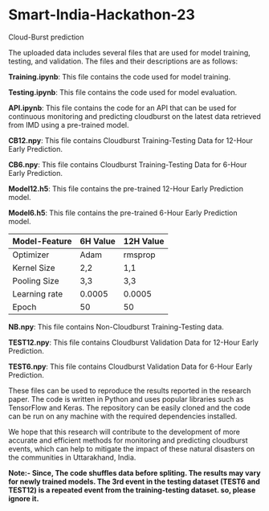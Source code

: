 # Smart-India-Hackathon-23
Cloud-Burst prediction

The uploaded data includes several files that are used for model training, testing, and validation. The files and their descriptions are as follows:

**Training.ipynb**: This file contains the code used for model training.

**Testing.ipynb**: This file contains the code used for model evaluation.

**API.ipynb**: This file contains the code for an API that can be used for continuous monitoring and predicting cloudburst on the latest data retrieved from IMD using a pre-trained model.

**CB12.npy**: This file contains Cloudburst Training-Testing Data for 12-Hour Early Prediction.

**CB6.npy**: This file contains Cloudburst Training-Testing Data for 6-Hour Early Prediction.

**Model12.h5**: This file contains the pre-trained 12-Hour Early Prediction model.

**Model6.h5**: This file contains the pre-trained 6-Hour Early Prediction model.

| Model-Feature  | 6H Value | 12H Value |
| ------------- | ------------- | ------------- |
| Optimizer | Adam | rmsprop  |
| Kernel Size  | 2,2  | 1,1  |
| Pooling Size  | 3,3  | 3,3  |
| Learning rate | 0.0005  | 0.0005  |
| Epoch | 50  | 50  |

**NB.npy**: This file contains Non-Cloudburst Training-Testing data.

**TEST12.npy**: This file contains Cloudburst Validation Data for 12-Hour Early Prediction.

**TEST6.npy**: This file contains Cloudburst Validation Data for 6-Hour Early Prediction.

These files can be used to reproduce the results reported in the research paper. The code is written in Python and uses popular libraries such as TensorFlow and Keras. The repository can be easily cloned and the code can be run on any machine with the required dependencies installed.

We hope that this research will contribute to the development of more accurate and efficient methods for monitoring and predicting cloudburst events, which can help to mitigate the impact of these natural disasters on the communities in Uttarakhand, India.

**Note:- 
Since, The code shuffles data before spliting. The results may vary for newly trained models.
The 3rd event in the testing dataset (TEST6 and TEST12) is a repeated event from the training-testing dataset. so, please ignore it.**
